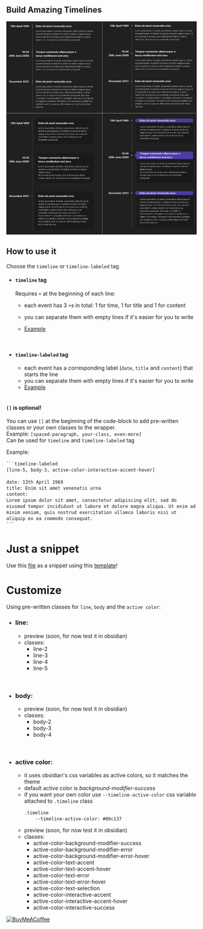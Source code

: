 ## Build Amazing Timelines

<img src="https://github.com/George-debug/obsidian-timeline/blob/master/readme_source/examples_4.jpg">

## How to use it

Choose the `timeline` or `timeline-labeled` tag

- #### `timeline` tag

  Requires `+` at the beginning of each line:

  - each event has 3 `+`s in total: 1 for time, 1 for title and 1 for content
  - you can separate them with empty lines if it's easier for you to write
  - [Example](./readme_source/timeline_tag.md)

    <br/>

- #### `timeline-labeled` tag

  - each event has a corresponding label (`date`, `title` and `content`) that starts the line
  - you can separate them with empty lines if it's easier for you to write
  - [Example](./readme_source/timeline_labeled_tag.md)

  <br/>

#### `[]` is optional!

You can use `[]` at the beginning of the code-block to add pre-written classes or your own classes to the wrapper. <br />
Example: `[spaced-paragraph, your-class, even-more]` <br />
Can be used for `timeline` and `timeline-labeled` tag <br />

Example:

    ```timeline-labeled
    [line-5, body-3, active-color-interactive-accent-hover]

    date: 13th April 1969
    title: Enim sit amet venenatis urna
    content:
    Lorem ipsum dolor sit amet, consectetur adipiscing elit, sed do eiusmod tempor incididunt ut labore et dolore magna aliqua. Ut enim ad minim veniam, quis nostrud exercitation ullamco laboris nisi ut aliquip ex ea commodo consequat.
    ```

# Just a snippet

Use this [file](./just_the_snippet/timeline.css) as a snippet using this [template](./just_the_snippet/template.md)!

# Customize

Using pre-written classes for `line`, `body` and the `active color`:

- ### line:
  - preview (soon, for now test it in obsidian)
  - classes:
    - line-2
    - line-3
    - line-4
    - line-5

<br />

- ### body:
  - preview (soon, for now test it in obsidian)
  - classes:
    - body-2
    - body-3
    - body-4

<br />

- ### active color:
  - it uses obsidian's css variables as active colors, so it matches the theme
  - default active color is _background-modifier-success_
  - if you want your own color use `--timeline-active-color` css variable attached to `.timeline` class
    ```
    .timeline
        --timeline-active-color: #00c137
    ```
  - preview (soon, for now test it in obsidian)
  - classes:
    - active-color-background-modifier-success
    - active-color-background-modifier-error
    - active-color-background-modifier-error-hover
    - active-color-text-accent
    - active-color-text-accent-hover
    - active-color-text-error
    - active-color-text-error-hover
    - active-color-text-selection
    - active-color-interactive-accent
    - active-color-interactive-accent-hover
    - active-color-interactive-success

[<img src="https://cdn.buymeacoffee.com/buttons/v2/default-yellow.png" alt="BuyMeACoffee" width="100">](https://www.buymeacoffee.com/CarSalesman)
